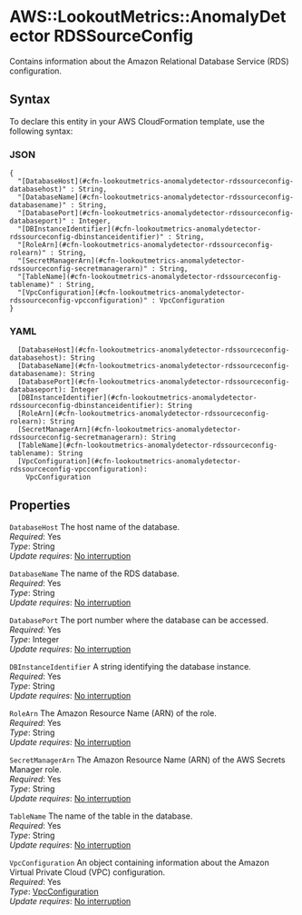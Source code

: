 # AWS::LookoutMetrics::AnomalyDetector RDSSourceConfig<a name="aws-properties-lookoutmetrics-anomalydetector-rdssourceconfig"></a>

Contains information about the Amazon Relational Database Service \(RDS\) configuration\.

## Syntax<a name="aws-properties-lookoutmetrics-anomalydetector-rdssourceconfig-syntax"></a>

To declare this entity in your AWS CloudFormation template, use the following syntax:

### JSON<a name="aws-properties-lookoutmetrics-anomalydetector-rdssourceconfig-syntax.json"></a>

```
{
  "[DatabaseHost](#cfn-lookoutmetrics-anomalydetector-rdssourceconfig-databasehost)" : String,
  "[DatabaseName](#cfn-lookoutmetrics-anomalydetector-rdssourceconfig-databasename)" : String,
  "[DatabasePort](#cfn-lookoutmetrics-anomalydetector-rdssourceconfig-databaseport)" : Integer,
  "[DBInstanceIdentifier](#cfn-lookoutmetrics-anomalydetector-rdssourceconfig-dbinstanceidentifier)" : String,
  "[RoleArn](#cfn-lookoutmetrics-anomalydetector-rdssourceconfig-rolearn)" : String,
  "[SecretManagerArn](#cfn-lookoutmetrics-anomalydetector-rdssourceconfig-secretmanagerarn)" : String,
  "[TableName](#cfn-lookoutmetrics-anomalydetector-rdssourceconfig-tablename)" : String,
  "[VpcConfiguration](#cfn-lookoutmetrics-anomalydetector-rdssourceconfig-vpcconfiguration)" : VpcConfiguration
}
```

### YAML<a name="aws-properties-lookoutmetrics-anomalydetector-rdssourceconfig-syntax.yaml"></a>

```
  [DatabaseHost](#cfn-lookoutmetrics-anomalydetector-rdssourceconfig-databasehost): String
  [DatabaseName](#cfn-lookoutmetrics-anomalydetector-rdssourceconfig-databasename): String
  [DatabasePort](#cfn-lookoutmetrics-anomalydetector-rdssourceconfig-databaseport): Integer
  [DBInstanceIdentifier](#cfn-lookoutmetrics-anomalydetector-rdssourceconfig-dbinstanceidentifier): String
  [RoleArn](#cfn-lookoutmetrics-anomalydetector-rdssourceconfig-rolearn): String
  [SecretManagerArn](#cfn-lookoutmetrics-anomalydetector-rdssourceconfig-secretmanagerarn): String
  [TableName](#cfn-lookoutmetrics-anomalydetector-rdssourceconfig-tablename): String
  [VpcConfiguration](#cfn-lookoutmetrics-anomalydetector-rdssourceconfig-vpcconfiguration):
    VpcConfiguration
```

## Properties<a name="aws-properties-lookoutmetrics-anomalydetector-rdssourceconfig-properties"></a>

`DatabaseHost` <a name="cfn-lookoutmetrics-anomalydetector-rdssourceconfig-databasehost"></a>
The host name of the database\.  
_Required_: Yes  
_Type_: String  
_Update requires_: [No interruption](https://docs.aws.amazon.com/AWSCloudFormation/latest/UserGuide/using-cfn-updating-stacks-update-behaviors.html#update-no-interrupt)

`DatabaseName` <a name="cfn-lookoutmetrics-anomalydetector-rdssourceconfig-databasename"></a>
The name of the RDS database\.  
_Required_: Yes  
_Type_: String  
_Update requires_: [No interruption](https://docs.aws.amazon.com/AWSCloudFormation/latest/UserGuide/using-cfn-updating-stacks-update-behaviors.html#update-no-interrupt)

`DatabasePort` <a name="cfn-lookoutmetrics-anomalydetector-rdssourceconfig-databaseport"></a>
The port number where the database can be accessed\.  
_Required_: Yes  
_Type_: Integer  
_Update requires_: [No interruption](https://docs.aws.amazon.com/AWSCloudFormation/latest/UserGuide/using-cfn-updating-stacks-update-behaviors.html#update-no-interrupt)

`DBInstanceIdentifier` <a name="cfn-lookoutmetrics-anomalydetector-rdssourceconfig-dbinstanceidentifier"></a>
A string identifying the database instance\.  
_Required_: Yes  
_Type_: String  
_Update requires_: [No interruption](https://docs.aws.amazon.com/AWSCloudFormation/latest/UserGuide/using-cfn-updating-stacks-update-behaviors.html#update-no-interrupt)

`RoleArn` <a name="cfn-lookoutmetrics-anomalydetector-rdssourceconfig-rolearn"></a>
The Amazon Resource Name \(ARN\) of the role\.  
_Required_: Yes  
_Type_: String  
_Update requires_: [No interruption](https://docs.aws.amazon.com/AWSCloudFormation/latest/UserGuide/using-cfn-updating-stacks-update-behaviors.html#update-no-interrupt)

`SecretManagerArn` <a name="cfn-lookoutmetrics-anomalydetector-rdssourceconfig-secretmanagerarn"></a>
The Amazon Resource Name \(ARN\) of the AWS Secrets Manager role\.  
_Required_: Yes  
_Type_: String  
_Update requires_: [No interruption](https://docs.aws.amazon.com/AWSCloudFormation/latest/UserGuide/using-cfn-updating-stacks-update-behaviors.html#update-no-interrupt)

`TableName` <a name="cfn-lookoutmetrics-anomalydetector-rdssourceconfig-tablename"></a>
The name of the table in the database\.  
_Required_: Yes  
_Type_: String  
_Update requires_: [No interruption](https://docs.aws.amazon.com/AWSCloudFormation/latest/UserGuide/using-cfn-updating-stacks-update-behaviors.html#update-no-interrupt)

`VpcConfiguration` <a name="cfn-lookoutmetrics-anomalydetector-rdssourceconfig-vpcconfiguration"></a>
An object containing information about the Amazon Virtual Private Cloud \(VPC\) configuration\.  
_Required_: Yes  
_Type_: [VpcConfiguration](aws-properties-lookoutmetrics-anomalydetector-vpcconfiguration.md)  
_Update requires_: [No interruption](https://docs.aws.amazon.com/AWSCloudFormation/latest/UserGuide/using-cfn-updating-stacks-update-behaviors.html#update-no-interrupt)
